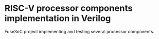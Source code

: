 # RISC-V processor components implementation in Verilog
FuseSoC project implementing and testing several processor components.